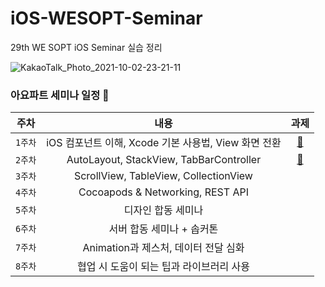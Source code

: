 # iOS-WESOPT-Seminar
29th WE SOPT iOS Seminar 실습 정리

![KakaoTalk_Photo_2021-10-02-23-21-11](https://user-images.githubusercontent.com/81313960/135721224-c3add1c1-7e7b-4e64-8892-1879a5427d71.png)




### 아요파트 세미나 일정 🔮

| 주차 | 내용 | 과제 |
|:------:|:------:|:------:|
|`1주차`| iOS 컴포넌트 이해, Xcode 기본 사용법, View 화면 전환|[📝](https://github.com/Suyeon9911/iOS-WESOPT-Seminar/blob/main/29th-Assignment/29th-Assignment-Youtube/README/README-1Week.md)|
|`2주차`| AutoLayout, StackView, TabBarController |[📝](https://github.com/29th-WE-SOPT-iOS-Part/KimSuYeon/blob/main/29th-Assignment/29th-Assignment-Youtube/README/README-2week.md)|
|`3주차`| ScrollView, TableView, CollectionView | |
|`4주차`| Cocoapods & Networking, REST API | |
|`5주차`| 디자인 합동 세미나 | |
|`6주차`| 서버 합동 세미나 + 솝커톤 | |
|`7주차`| Animation과 제스처, 데이터 전달 심화 | |
|`8주차`| 협업 시 도움이 되는 팁과 라이브러리 사용 | |
